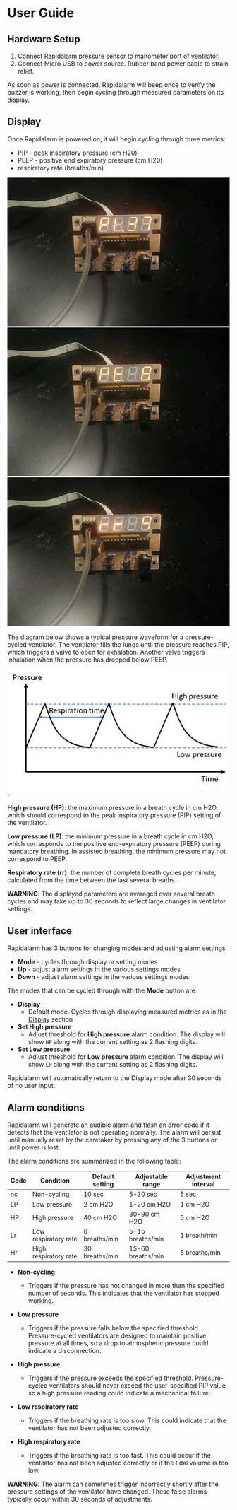 # User Guide

## Hardware Setup

1. Connect Rapidalarm pressure sensor to manometer port of ventilator.
2. Connect Micro USB to power source.  Rubber band power cable to strain relief.

As soon as power is connected, Rapidalarm will beep once to verify the buzzer is working, then begin cycling through measured parameters on its display.

## Display

Once Rapidalarm is powered on, it will begin cycling through three metrics:

- PIP - peak inspiratory pressure (cm H20)
- PEEP - positive end expiratory pressure (cm H20)
- respiratory rate (breaths/min)

![PIP](pictures/pi.jpg)
![PEEP](pictures/pe.jpg)
![RR](pictures/rr.jpg)

The diagram below shows a typical pressure waveform for a pressure-cycled ventilator. The ventilator fills the lungs until the pressure reaches PIP, which triggers a valve to open for exhalation. Another valve triggers inhalation when the pressure has dropped below PEEP.

![Pressure cycle figure](pictures/pressure_diagram.png).

**High pressure (HP)**: the maximum pressure in a breath cycle in cm H2O, which should correspond to the peak inspiratory pressure (PIP) setting of the ventilator.

**Low pressure (LP)**: the minimum pressure in a breath cycle in cm H2O, which corresponds to the positive end-expiratory pressure (PEEP) during mandatory breathing. In assisted breathing, the minimum pressure may not correspond to PEEP.

**Respiratory rate (rr)**: the number of complete breath cycles per minute, calculated from the time between the last several breaths.

**WARNING**: The displayed parameters are averaged over several breath cycles and may take up to 30 seconds to reflect large changes in ventilator settings.

## User interface

Rapidalarm has 3 buttons for changing modes and adjusting alarm settings

- **Mode** - cycles through display or setting modes
- **Up** - adjust alarm settings in the various settings modes
- **Down** - adjust alarm settings in the various settings modes

The modes that can be cycled through with the **Mode** button are

- **Display**
  - Default mode.  Cycles through displaying measured metrics as in the [Display](userguide.md/#Display) section
- **Set High pressure** 
    - Adjust threshold for **High pressure** alarm condition. The display will show `HP` along with the current setting as 2 flashing digits.
- **Set Low pressure** 
   - Adjust threshold for **Low pressure** alarm condition.  The display will show `LP` along with the current setting as 2 flashing digits.

Rapidalarm will automatically return to the Display mode after 30 seconds of no user input.

## Alarm conditions

Rapidalarm will generate an audible alarm and flash an error code if it detects that the ventilator is not operating normally. 
The alarm will persist until manually reset by the caretaker by pressing any of the 3 buttons or until power is lost.

The alarm conditions are summarized in the following table:

Code | Condition |	Default setting |	Adjustable range | Adjustment interval
---- | --------- | --------------- | --------------- | ----------------
nc | Non-cycling | 10 sec | 5-30 sec | 5 sec
LP | Low pressure | 2 cm H2O | 1-20 cm H2O | 1 cm H2O
HP | High pressure | 40 cm H2O | 30-90 cm H2O | 5 cm H2O
Lr | Low respiratory rate | 6 breaths/min | 5-15 breaths/min | 1 breath/min
Hr | High respiratory rate | 30 breaths/min | 15-60 breaths/min | 5 breaths/min

- **Non-cycling**
  - Triggers if the pressure has not changed in more than the specified number of seconds. This indicates that the ventilator has stopped working.

- **Low pressure**
  - Triggers if the pressure falls below the specified threshold. Pressure-cycled ventilators are designed to maintain positive pressure at all times, so a drop to atmospheric pressure could indicate a disconnection.

- **High pressure**
  - Triggers if the pressure exceeds the specified threshold. Pressure-cycled ventilators should never exceed the user-specified PIP value, so a high pressure reading could indicate a mechanical failure.

- **Low respiratory rate**
  - Triggers if the breathing rate is too slow. This could indicate that the ventilator has not been adjusted correctly.

- **High respiratory rate**
  - Triggers if the breathing rate is too fast. This could occur if the ventilator has not been adjusted correctly or if the tidal volume is too low.

**WARNING**: The alarm can sometimes trigger incorrectly shortly after the pressure settings of the ventilator have changed. These false alarms typically occur within 30 seconds of adjustments.
